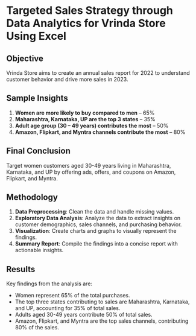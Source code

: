 # Targeted Sales Strategy through Data Analytics for Vrinda Store Using Excel

## Objective
Vrinda Store aims to create an annual sales report for 2022 to understand customer behavior and drive more sales in 2023.

## Sample Insights
1. **Women are more likely to buy compared to men** – 65%
2. **Maharashtra, Karnataka, UP are the top 3 states** – 35%
3. **Adult age group (30 – 49 years) contributes the most** – 50%
4. **Amazon, Flipkart, and Myntra channels contribute the most** – 80%

## Final Conclusion
Target women customers aged 30-49 years living in Maharashtra, Karnataka, and UP by offering ads, offers, and coupons on Amazon, Flipkart, and Myntra.

## Methodology
1. **Data Preprocessing**: Clean the data and handle missing values.
2. **Exploratory Data Analysis**: Analyze the data to extract insights on customer demographics, sales channels, and purchasing behavior.
3. **Visualization**: Create charts and graphs to visually represent the findings.
4. **Summary Report**: Compile the findings into a concise report with actionable insights.

## Results
Key findings from the analysis are:
- Women represent 65% of the total purchases.
- The top three states contributing to sales are Maharashtra, Karnataka, and UP, accounting for 35% of total sales.
- Adults aged 30-49 years contribute 50% of total sales.
- Amazon, Flipkart, and Myntra are the top sales channels, contributing 80% of the sales.

